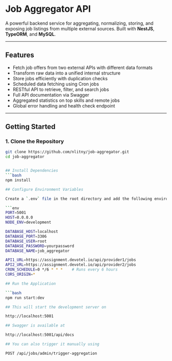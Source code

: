 

#  Job Aggregator API

A powerful backend service for aggregating, normalizing, storing, and exposing job listings from multiple external sources. Built with **NestJS**, **TypeORM**, and **MySQL**.

---

##  Features

- Fetch job offers from two external APIs with different data formats
- Transform raw data into a unified internal structure
- Store jobs efficiently with duplication checks
- Scheduled data fetching using Cron jobs
- RESTful API to retrieve, filter, and search jobs
- Full API documentation via Swagger
- Aggregated statistics on top skills and remote jobs
- Global error handling and health check endpoint

---

##  Getting Started

### 1. Clone the Repository

```bash
git clone https://github.com/nlitny/job-aggregator.git
cd job-aggregator


## Install Dependencies
```bash
npm install

## Configure Environment Variables

Create a `.env` file in the root directory and add the following environment variables:

```env
PORT=5001
HOST=0.0.0.0
NODE_ENV=development

DATABASE_HOST=localhost
DATABASE_PORT=3306
DATABASE_USER=root
DATABASE_PASSWORD=yourpassword
DATABASE_NAME=job_aggregator

API1_URL=https://assignment.devotel.io/api/provider1/jobs
API2_URL=https://assignment.devotel.io/api/provider2/jobs
CRON_SCHEDULE=0 */6 * * *    # Runs every 6 hours
CORS_ORIGIN=*

## Run the Application

```bash
npm run start:dev

## This will start the development server on 

http://localhost:5001

## Swagger is available at

http://localhost:5001/api/docs

## You can also trigger it manually using

POST /api/jobs/admin/trigger-aggregation